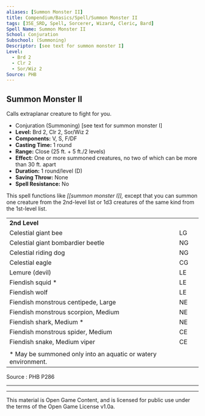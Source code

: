 ```yaml
---
aliases: [Summon Monster II]
title: Compendium/Basics/Spell/Summon Monster II
tags: [35E_SRD, Spell, Sorcerer, Wizard, Cleric, Bard]
Spell Name: Summon Monster II
School: Conjuration
Subschool: (Summoning)
Descriptor: [see text for summon monster I]
Level:
  - Brd 2
  - Clr 2
  - Sor/Wiz 2
Source: PHB
---
```



## Summon Monster II

Calls extraplanar creature to fight for you.

*   Conjuration (Summoning) [see text for summon monster I]
*   **Level:** Brd 2, Clr 2, Sor/Wiz 2
*   **Components:** V, S, F/DF
*   **Casting Time:** 1 round
*   **Range:** Close (25 ft. + 5 ft./2 levels)
*   **Effect:** One or more summoned creatures, no two of which can be more than 30 ft. apart
*   **Duration:** 1 round/level (D)
*   **Saving Throw:** None
*   **Spell Resistance:** No

This spell functions like <i>[[summon monster I]],</i> except that you can summon one creature from the 2nd-level list or 1d3 creatures of the same kind from the 1st-level list.

<table> <tr decoration="underline"> <td colspan="2"> <b>2nd Level</b> </td> <td>   </td> </tr> <tr> <td colspan="2"> Celestial giant bee </td> <td> LG </td> </tr> <tr> <td colspan="2"> Celestial giant bombardier beetle </td> <td> NG </td> </tr> <tr> <td colspan="2"> Celestial riding dog </td> <td> NG </td> </tr> <tr> <td colspan="2"> Celestial eagle </td> <td> CG </td> </tr> <tr> <td colspan="2"> Lemure (devil) </td> <td> LE </td> </tr> <tr> <td colspan="2"> Fiendish squid * </td> <td> LE </td> </tr> <tr> <td colspan="2"> Fiendish wolf </td> <td> LE </td> </tr> <tr> <td colspan="2"> Fiendish monstrous centipede, Large </td> <td> NE </td> </tr> <tr> <td colspan="2"> Fiendish monstrous scorpion, Medium </td> <td> NE </td> </tr> <tr> <td colspan="2"> Fiendish shark, Medium * </td> <td> NE </td> </tr> <tr> <td colspan="2"> Fiendish monstrous spider, Medium </td> <td> CE </td> </tr> <tr> <td colspan="2"> Fiendish snake, Medium viper </td> <td> CE </td> </tr><tr><td></td></tr> <tr> <td colspan="3" height="6"> * May be summoned only into an aquatic or watery environment. </td> </tr> </table>

Source : PHB P286

---

---

This material is Open Game Content, and is licensed for public use under
the terms of the Open Game License v1.0a.
